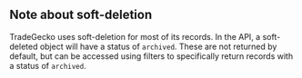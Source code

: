 ## Note about soft-deletion

TradeGecko uses soft-deletion for most of its records. In the API, a soft-deleted object will have a status of `archived`. These are not returned by default, but can be accessed using filters to specifically return records with a status of `archived`.
